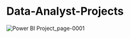 # Data-Analyst-Projects

![Power BI Project_page-0001](https://user-images.githubusercontent.com/94526274/217742375-f2522b27-f48f-49f4-a355-768b997a4aee.jpg)
